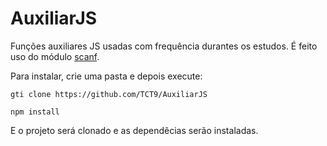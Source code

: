 # AuxiliarJS
Funções auxiliares JS usadas com frequência durantes os estudos. É feito uso do módulo [scanf](https://www.npmjs.com/package/scanf).

Para instalar, crie uma pasta e depois execute:

```gti clone https://github.com/TCT9/AuxiliarJS```

```npm install```

E o projeto será clonado e as dependêcias serão instaladas.
